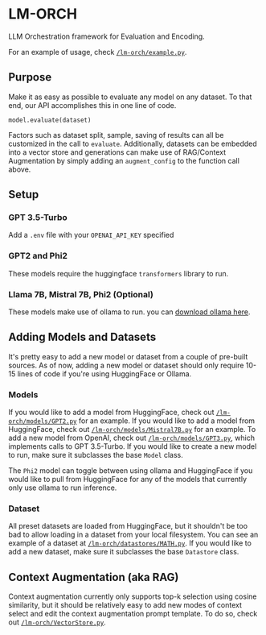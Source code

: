 # LM-ORCH

LLM Orchestration framework for Evaluation and Encoding.

For an example of usage, check [`/lm-orch/example.py`](/lm-orch/example.py).

## Purpose

Make it as easy as possible to evaluate any model on any dataset. To that end, our API accomplishes this in one line of code.

```
model.evaluate(dataset)
```

Factors such as dataset split, sample, saving of results can all be customized in the call to `evaluate`. Additionally, datasets can be embedded into a vector store and generations can make use of RAG/Context Augmentation by simply adding an `augment_config` to the function call above.

## Setup

### GPT 3.5-Turbo

Add a `.env` file with your `OPENAI_API_KEY` specified

### GPT2 and Phi2

These models require the huggingface `transformers` library to run.

### Llama 7B, Mistral 7B, Phi2 (Optional)

These models make use of ollama to run. you can [download ollama here](https://ollama.com/).

## Adding Models and Datasets

It's pretty easy to add a new model or dataset from a couple of pre-built sources. As of now, adding a new model or dataset should only require 10-15 lines of code if you're using HuggingFace or Ollama.

### Models

If you would like to add a model from HuggingFace, check out [`/lm-orch/models/GPT2.py`](/lm-orch/models/GPT2.py) for an example. If you would like to add a model from HuggingFace, check out [`/lm-orch/models/Mistral7B.py`](/lm-orch/models/Mistral7B.py) for an example. To add a new model from OpenAI, check out [`/lm-orch/models/GPT3.py`](/lm-orch/models/GPT3.py), which implements calls to GPT 3.5-Turbo. If you would like to create a new model to run, make sure it subclasses the base `Model` class.

The `Phi2` model can toggle between using ollama and HuggingFace if you would like to pull from HuggingFace for any of the models that currently only use ollama to run inference.

### Dataset

All preset datasets are loaded from HuggingFace, but it shouldn't be too bad to allow loading in a dataset from your local filesystem. You can see an example of a dataset at [`/lm-orch/datastores/MATH.py`](/lm-orch/datastores/MATH.py). If you would like to add a new dataset, make sure it subclasses the base `Datastore` class.

## Context Augmentation (aka RAG)

Context augmentation currently only supports top-k selection using cosine similarity, but it should be relatively easy to add new modes of context select and edit the context augmentation prompt template. To do so, check out [`/lm-orch/VectorStore.py`](/lm-orch/VectorStore.py).
